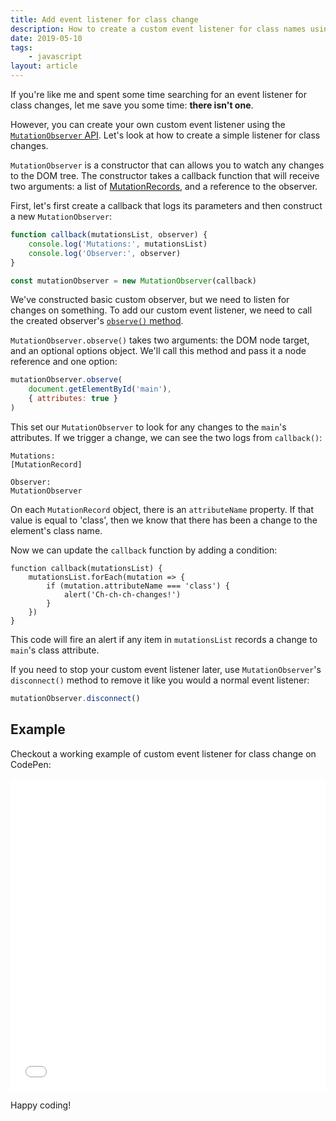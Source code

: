 ```yaml
---
title: Add event listener for class change
description: How to create a custom event listener for class names using the MutationObserver API
date: 2019-05-10
tags:
    - javascript
layout: article
---
```


If you're like me and spent some time searching for an event listener for class changes, let me save you some time: **there isn't one**.

However, you can create your own custom event listener using the [`MutationObserver` API](https://developer.mozilla.org/en-US/docs/Web/API/MutationObserver). Let's look at how to create a simple listener for class changes.

`MutationObserver` is a constructor that can allows you to watch any changes to the DOM tree. The constructor takes a callback function that will receive two arguments: a list of [MutationRecords](https://developer.mozilla.org/en-US/docs/Web/API/MutationRecord), and a reference to the observer.

First, let's first create a callback that logs its parameters and then construct a new `MutationObserver`:

```js
function callback(mutationsList, observer) {
    console.log('Mutations:', mutationsList)
    console.log('Observer:', observer)
}

const mutationObserver = new MutationObserver(callback)
```

We've constructed basic custom observer, but we need to listen for changes on something. To add our custom event listener, we need to call the created observer's [`observe()` method](https://developer.mozilla.org/en-US/docs/Web/API/MutationObserver/observe).

`MutationObserver.observe()` takes two arguments: the DOM node target, and an optional options object. We'll call this method and pass it a node reference and one option:

```js
mutationObserver.observe(
    document.getElementById('main'),
    { attributes: true }
)
```

This set our `MutationObserver` to look for any changes to the `main`'s attributes. If we trigger a change, we can see the two logs from `callback()`:

```
Mutations:
[MutationRecord]

Observer:
MutationObserver
```

On each `MutationRecord` object, there is an `attributeName` property. If that value is equal to 'class', then we know that there has been a change to the element's class name.

Now we can update the `callback` function by adding a condition:

```js/0-5
function callback(mutationsList) {
    mutationsList.forEach(mutation => {
        if (mutation.attributeName === 'class') {
            alert('Ch-ch-ch-changes!')
        }
    })
}
```

This code will fire an alert if any item in `mutationsList` records a change to `main`'s class attribute.

If you need to stop your custom event listener later, use `MutationObserver`'s `disconnect()` method to remove it like you would a normal event listener:

```js
mutationObserver.disconnect()
```

## Example

Checkout a working example of custom event listener for class change on CodePen:

<iframe height="500" style="width: 100%;" scrolling="no" title="Event listener for class change" src="//codepen.io/SeanMcP/embed/preview/RmWJvV/?height=500&theme-id=0&default-tab=js,result" frameborder="no" allowtransparency="true" allowfullscreen="true">
  See the Pen <a href='https://codepen.io/SeanMcP/pen/RmWJvV/'>Event listener for class change</a> by Sean McPherson
  (<a href='https://codepen.io/SeanMcP'>@SeanMcP</a>) on <a href='https://codepen.io'>CodePen</a>.
</iframe>

Happy coding!